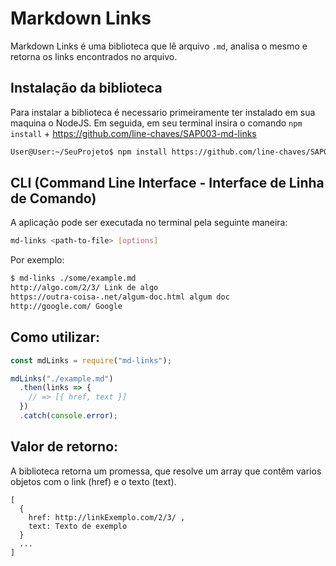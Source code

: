 # Markdown Links
Markdown Links é uma biblioteca que lê arquivo `.md`, analisa o mesmo e retorna os links encontrados no arquivo.

## Instalação da biblioteca
Para instalar a biblioteca é necessario primeiramente ter instalado em sua maquina o NodeJS. 
Em seguida, em seu terminal insira o comando `npm install` +  https://github.com/line-chaves/SAP003-md-links

```sh
User@User:~/SeuProjeto$ npm install https://github.com/line-chaves/SAP003-md-links
```

## CLI (Command Line Interface - Interface de Linha de Comando)

A aplicação pode ser executada no terminal pela seguinte maneira: 

```sh
md-links <path-to-file> [options]
```
Por exemplo:

```sh
$ md-links ./some/example.md
http://algo.com/2/3/ Link de algo
https://outra-coisa-.net/algum-doc.html algum doc
http://google.com/ Google
```
## Como utilizar:
``` js
const mdLinks = require("md-links");

mdLinks("./example.md")
  .then(links => {
    // => [{ href, text }]
  })
  .catch(console.error);
```

## Valor de retorno:
A biblioteca retorna um promessa, que resolve um array que contêm varios objetos com o link (href) e o texto (text). 

    [
      {
        href: http://linkExemplo.com/2/3/ ,
        text: Texto de exemplo
      }
      ...
    ]

